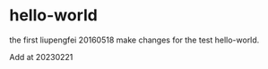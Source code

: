 # hello-world
the first
liupengfei 20160518 make changes for the test hello-world.

Add at 20230221
